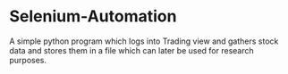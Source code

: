 # Selenium-Automation
A simple python program which logs into Trading view and gathers stock data and stores them in a file which can later be used for research purposes.
